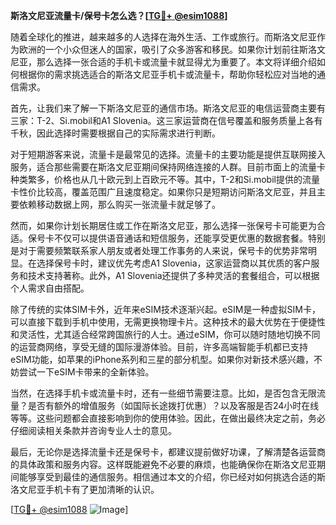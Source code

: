 **斯洛文尼亚流量卡/保号卡怎么选？[[TG💪+ @esim1088](https://t.me/s/esim1088)]**

随着全球化的推进，越来越多的人选择在海外生活、工作或旅行。而斯洛文尼亚作为欧洲的一个小众但迷人的国家，吸引了众多游客和移民。如果你计划前往斯洛文尼亚，那么选择一张合适的手机卡或流量卡就显得尤为重要了。本文将详细介绍如何根据你的需求挑选适合的斯洛文尼亚手机卡或流量卡，帮助你轻松应对当地的通信需求。

首先，让我们来了解一下斯洛文尼亚的通信市场。斯洛文尼亚的电信运营商主要有三家：T-2、Si.mobil和A1 Slovenia。这三家运营商在信号覆盖和服务质量上各有千秋，因此选择时需要根据自己的实际需求进行判断。

对于短期游客来说，流量卡是最常见的选择。流量卡的主要功能是提供互联网接入服务，适合那些需要在斯洛文尼亚期间保持网络连接的人群。目前市面上的流量卡种类繁多，价格也从几十欧元到上百欧元不等。其中，T-2和Si.mobil提供的流量卡性价比较高，覆盖范围广且速度稳定。如果你只是短期访问斯洛文尼亚，并且主要依赖移动数据上网，那么购买一张流量卡就足够了。

然而，如果你计划长期居住或工作在斯洛文尼亚，那么选择一张保号卡可能更为合适。保号卡不仅可以提供语音通话和短信服务，还能享受更优惠的数据套餐。特别是对于需要频繁联系家人朋友或者处理工作事务的人来说，保号卡的优势非常明显。在选择保号卡时，建议优先考虑A1 Slovenia，这家运营商以其优质的客户服务和技术支持著称。此外，A1 Slovenia还提供了多种灵活的套餐组合，可以根据个人需求自由搭配。

除了传统的实体SIM卡外，近年来eSIM技术逐渐兴起。eSIM是一种虚拟SIM卡，可以直接下载到手机中使用，无需更换物理卡片。这种技术的最大优势在于便捷性和灵活性，尤其适合经常跨国旅行的人士。通过eSIM，你可以随时随地切换不同的运营商网络，享受无缝的国际漫游体验。目前，许多高端智能手机都已支持eSIM功能，如苹果的iPhone系列和三星的部分机型。如果你对新技术感兴趣，不妨尝试一下eSIM卡带来的全新体验。

当然，在选择手机卡或流量卡时，还有一些细节需要注意。比如，是否包含无限流量？是否有额外的增值服务（如国际长途拨打优惠）？以及客服是否24小时在线等等。这些问题都会直接影响到你的使用体验。因此，在做出最终决定之前，务必仔细阅读相关条款并咨询专业人士的意见。

最后，无论你是选择流量卡还是保号卡，都建议提前做好功课，了解清楚各运营商的具体政策和服务内容。这样既能避免不必要的麻烦，也能确保你在斯洛文尼亚期间能够享受到最佳的通信服务。相信通过本文的介绍，你已经对如何挑选合适的斯洛文尼亚手机卡有了更加清晰的认识。

[[TG💪+ @esim1088](https://t.me/s/esim1088) ![Image](https://i.postimg.cc/4NQfJmqS/Snipaste-2025-05-13-00-14-12.png)]